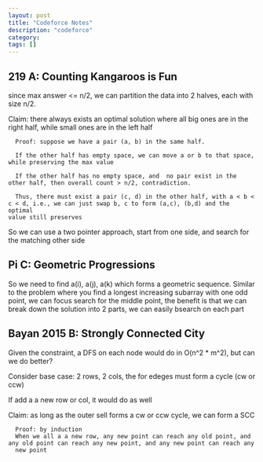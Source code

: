 ```yaml
---
layout: post
title: "Codeforce Notes"
description: "codeforce"
category: 
tags: []
---
```


219 A: Counting Kangaroos is Fun
-------
since max answer <= n/2, we can partition the data into 2 halves, each with size n/2.

Claim: there always exists an optimal solution where all big ones are in the right half, while small ones are in the left half

```
  Proof: suppose we have a pair (a, b) in the same half. 

  If the other half has empty space, we can move a or b to that space, while preserving the max value

  If the other half has no empty space, and  no pair exist in the other half, then overall count > n/2, contradiction.

  Thus, there must exist a pair (c, d) in the other half, with a < b < c < d, i.e., we can just swap b, c to form (a,c), (b,d) and the optimal
value still preserves
```

So we can use a two pointer approach, start from one side, and search for the matching other side


Pi C: Geometric Progressions
-------
So we need to find a(i), a(j), a(k) which forms a geometric sequence. Similar to the problem where you find a longest increasing subarray
with one odd point, we can focus search for the middle point, the benefit is that we can break down the solution into 2 parts, we can easily
bsearch on each part


Bayan 2015 B: Strongly Connected City
-------
Given the constraint, a DFS on each node would do in O(n^2 * m^2), but can we do better?

Consider base case: 2 rows, 2 cols, the for edeges must form a cycle (cw or ccw)

If add a a new row or col, it would do as well

Claim: as long as the outer sell forms a cw or ccw cycle, we can form a SCC

```
  Proof: by induction
  When we all a a new row, any new point can reach any old point, and any old point can reach any new point, and any new point can reach any
  new point
```
